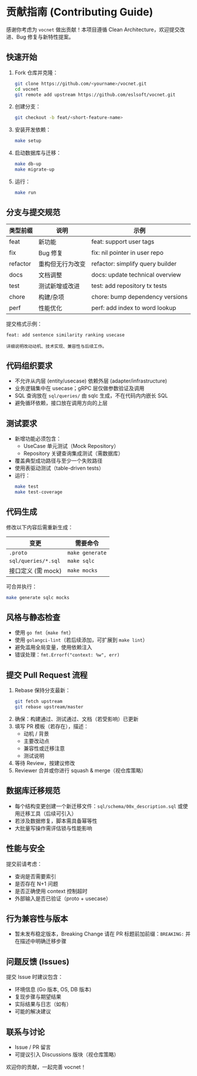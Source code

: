 # 贡献指南 (Contributing Guide)

感谢你考虑为 `vocnet` 做出贡献！本项目遵循 Clean Architecture，欢迎提交改进、Bug 修复与新特性提案。

## 快速开始

1. Fork 仓库并克隆：
   ```bash
   git clone https://github.com/<yourname>/vocnet.git
   cd vocnet
   git remote add upstream https://github.com/eslsoft/vocnet.git
   ```
2. 创建分支：
   ```bash
   git checkout -b feat/<short-feature-name>
   ```
3. 安装开发依赖：
   ```bash
   make setup
   ```
4. 启动数据库与迁移：
   ```bash
   make db-up
   make migrate-up
   ```
5. 运行：
   ```bash
   make run
   ```

## 分支与提交规范

| 类型前缀 | 说明 | 示例 |
|----------|------|------|
| feat | 新功能 | feat: support user tags |
| fix | Bug 修复 | fix: nil pointer in user repo |
| refactor | 重构但无行为改变 | refactor: simplify query builder |
| docs | 文档调整 | docs: update technical overview |
| test | 测试新增或改进 | test: add repository tx tests |
| chore | 构建/杂项 | chore: bump dependency versions |
| perf | 性能优化 | perf: add index to word lookup |

提交格式示例：
```
feat: add sentence similarity ranking usecase

详细说明改动动机、技术实现、兼容性与后续工作。
```

## 代码组织要求

- 不允许从内层 (entity/usecase) 依赖外层 (adapter/infrastructure)
- 业务逻辑集中在 usecase；gRPC 层仅做参数验证及调用
- SQL 查询放在 `sql/queries/` 由 sqlc 生成，不在代码内内嵌长 SQL
- 避免循环依赖，接口放在调用方向的上层

## 测试要求

- 新增功能必须包含：
  - UseCase 单元测试（Mock Repository）
  - Repository 关键查询集成测试（需数据库）
- 覆盖典型成功路径与至少一个失败路径
- 使用表驱动测试（table-driven tests）
- 运行：
  ```bash
  make test
  make test-coverage
  ```

## 代码生成

修改以下内容后需重新生成：

| 变更 | 需要命令 |
|------|----------|
| `.proto` | `make generate` |
| `sql/queries/*.sql` | `make sqlc` |
| 接口定义 (需 mock) | `make mocks` |

可合并执行：
```bash
make generate sqlc mocks
```

## 风格与静态检查

- 使用 `go fmt`（`make fmt`）
- 使用 `golangci-lint`（若后续添加，可扩展到 `make lint`）
- 避免滥用全局变量，使用依赖注入
- 错误处理：`fmt.Errorf("context: %w", err)`

## 提交 Pull Request 流程

1. Rebase 保持分支最新：
   ```bash
   git fetch upstream
   git rebase upstream/master
   ```
2. 确保：构建通过、测试通过、文档（若受影响）已更新
3. 填写 PR 模板（若存在），描述：
   - 动机 / 背景
   - 主要改动点
   - 兼容性或迁移注意
   - 测试说明
4. 等待 Review，按建议修改
5. Reviewer 合并或你进行 squash & merge（视仓库策略）

## 数据库迁移规范

- 每个结构变更创建一个新迁移文件：`sql/schema/00x_description.sql` 或使用迁移工具（后续可引入）
- 若涉及数据修复，脚本需具备幂等性
- 大批量写操作需评估锁与性能影响

## 性能与安全

提交前请考虑：
- 查询是否需要索引
- 是否存在 N+1 问题
- 是否正确使用 context 控制超时
- 外部输入是否已验证（proto + usecase）

## 行为兼容性与版本

- 暂未发布稳定版本，Breaking Change 请在 PR 标题前加前缀：`BREAKING:` 并在描述中明确迁移步骤

## 问题反馈 (Issues)

提交 Issue 时建议包含：
- 环境信息 (Go 版本, OS, DB 版本)
- 复现步骤与期望结果
- 实际结果与日志（如有）
- 可能的解决建议

## 联系与讨论

- Issue / PR 留言
- 可提议引入 Discussions 版块（视仓库策略）

欢迎你的贡献，一起完善 vocnet！
